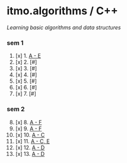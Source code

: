 # itmo.algorithms / C++
*Learning basic algorithms and data structures*

### sem 1
1. [x] 1. [A - E](https://github.com/mrskycriper/itmo.algorithms/blob/master/lab01)
2. [x] 2. [#]
3. [x] 3. [#]
4. [x] 4. [#]
5. [x] 5. [#]
6. [x] 6. [#]
7. [x] 7. [#]
### sem 2
8. [x] 8. [A - F](https://github.com/mrskycriper/itmo.algorithms/blob/master/lab08)
9. [x] 9. [A - F](https://github.com/mrskycriper/itmo.algorithms/blob/master/lab09)
10. [x] 10. [A - C](https://github.com/mrskycriper/itmo.algorithms/blob/master/lab10)
11. [x] 11. [A - C, E](https://github.com/mrskycriper/itmo.algorithms/blob/master/lab11)
12. [x] 12. [A - D](https://github.com/mrskycriper/itmo.algorithms/blob/master/lab12)
13. [x] 13. [A - D](https://github.com/mrskycriper/itmo.algorithms/blob/master/lab13)

